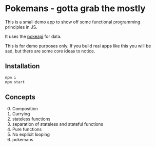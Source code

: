 # Pokemans - gotta grab the mostly

This is a small demo app to show off some functional programming principles
in JS.

It uses the [pokeapi](http://pokeapi.co) for data.

This is for demo purposes only. If you build real apps like this you will be
sad, but there are some core ideas to notice.


## Installation


```bash
npm i
npm start
```

## Concepts

0. Composition
0. Currying
0. stateless functions
0. separation of stateless and stateful functions
0. Pure functions
0. No explicit looping
0. pokemans
